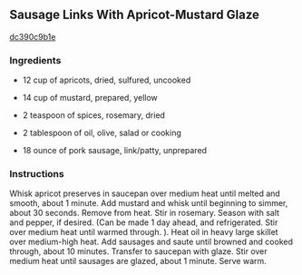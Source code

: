 ## Sausage Links With Apricot-Mustard Glaze

[dc390c9b1e](http://www.food.com/recipe/sausage-links-with-apricot-mustard-glaze-107459)

### Ingredients

 - 12 cup of apricots, dried, sulfured, uncooked

 - 14 cup of mustard, prepared, yellow

 - 2 teaspoon of spices, rosemary, dried

 - 2 tablespoon of oil, olive, salad or cooking

 - 18 ounce of pork sausage, link/patty, unprepared

### Instructions

Whisk apricot preserves in saucepan over medium heat until melted and smooth, about 1 minute. Add mustard and whisk until beginning to simmer, about 30 seconds. Remove from heat. Stir in rosemary. Season with salt and pepper, if desired. (Can be made 1 day ahead, and refrigerated. Stir over medium heat until warmed through. ). Heat oil in heavy large skillet over medium-high heat. Add sausages and saute until browned and cooked through, about 10 minutes. Transfer to saucepan with glaze. Stir over medium heat until sausages are glazed, about 1 minute. Serve warm.
